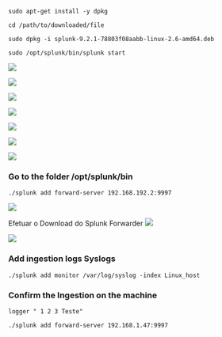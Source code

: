 
````shell
sudo apt-get install -y dpkg
`````

````shell
cd /path/to/downloaded/file
`````

````shell
sudo dpkg -i splunk-9.2.1-78803f08aabb-linux-2.6-amd64.deb
`````

````shell
sudo /opt/splunk/bin/splunk start
`````


![](Pasted%20image%2020240616033508.png)

![](Pasted%20image%2020240616033517.png)

![](Pasted%20image%2020240616033525.png)

![](Pasted%20image%2020240616033531.png)

![](Pasted%20image%2020240616033537.png)

![](Pasted%20image%2020240616033543.png)

![](Pasted%20image%2020240616033548.png)

### Go to the folder /opt/splunk/bin

````shell
./splunk add forward-server 192.168.192.2:9997
`````

![](Pasted%20image%2020240616033704.png)

Efetuar o Download do Splunk Forwarder
![](Pasted%20image%2020240616035901.png)

![](Pasted%20image%2020240616040239.png)


### Add ingestion logs Syslogs

````
./splunk add monitor /var/log/syslog -index Linux_host
`````

### Confirm the Ingestion on the machine 

````
logger " 1 2 3 Teste"

./splunk add forward-server 192.168.1.47:9997

````
